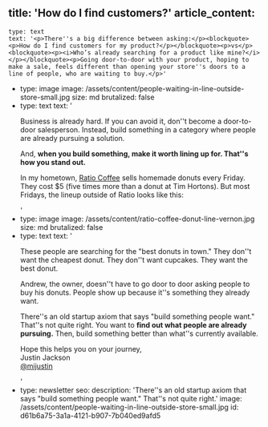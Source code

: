 title: 'How do I find customers?'
article_content:
  -
    type: text
    text: '<p>There''s a big difference between asking:</p><blockquote><p>How do I find customers for my product?</p></blockquote><p>vs</p><blockquote><p><i>Who’s already searching for a product like mine?</i></p></blockquote><p>Going door-to-door with your product, hoping to make a sale, feels different than opening your store''s doors to a line of people, who are waiting to buy.</p>'
  -
    type: image
    image: /assets/content/people-waiting-in-line-outside-store-small.jpg
    size: md
    brutalized: false
  -
    type: text
    text: '<p>Business is already hard. If you can avoid it, don''t become a door-to-door salesperson. Instead, build something in a category where people are already pursuing a solution.</p><p>And, <b>when you build something, make it worth lining up for. That''s how you stand out.</b></p><p>In my hometown, <a href="https://www.ratiocoffee.ca/">Ratio Coffee</a> sells homemade donuts every Friday. They cost $5 (five times more than a donut at Tim Hortons).&nbsp;But most Fridays, the lineup outside of Ratio looks like this:</p>'
  -
    type: image
    image: /assets/content/ratio-coffee-donut-line-vernon.jpg
    size: md
    brutalized: false
  -
    type: text
    text: '<p>These people are searching for the "best donuts in town." They don''t want the cheapest donut. They don''t want cupcakes. They want the best donut.</p><p>Andrew, the owner, doesn''t have to go door to door asking people to buy his donuts. People show up because it''s something they already want.</p><p>There''s an old startup axiom that says "build something people want." That''s not quite right. You want to <b>find out what people are already pursuing.</b>&nbsp;Then, build something better than what''s currently available.</p><p>Hope this helps you on your journey,<br>Justin Jackson<br><a href="https://twitter.com/mijustin">@mijustin</a></p>'
  -
    type: newsletter
seo:
  description: 'There''s an old startup axiom that says "build something people want." That''s not quite right.'
  image: /assets/content/people-waiting-in-line-outside-store-small.jpg
id: d61b6a75-3a1a-4121-b907-7b040ed9afd5
